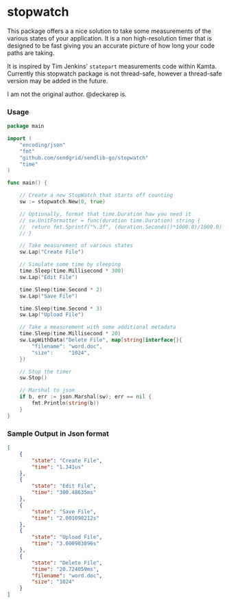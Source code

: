 stopwatch
==========

This package offers a a nice solution to take some measurements of the various states of your application.  It is a non high-resolution timer that is designed to be fast giving you an accurate picture of how long your code paths are taking.

It is inspired by Tim Jenkins' `statepart` measurements code within Kamta.  Currently this stopwatch package is not thread-safe, however a thread-safe version may be added in the future.

I am not the original author.  @deckarep is.

### Usage

```Go
package main

import (
	"encoding/json"
	"fmt"
	"github.com/sendgrid/sendlib-go/stopwatch"
	"time"
)

func main() {

	// Create a new StopWatch that starts off counting
	sw := stopwatch.New(0, true)

	// Optionally, format that time.Duration how you need it
	// sw.UnitFormatter = func(duration time.Duration) string {
	// 	return fmt.Sprintf("%.3f", (duration.Seconds()*1000.0)/1000.0)
	// }

	// Take measurement of various states
	sw.Lap("Create File")

	// Simulate some time by sleeping
	time.Sleep(time.Millisecond * 300)
	sw.Lap("Edit File")

	time.Sleep(time.Second * 2)
	sw.Lap("Save File")

	time.Sleep(time.Second * 3)
	sw.Lap("Upload File")

	// Take a measurement with some additional metadata
	time.Sleep(time.Millisecond * 20)
	sw.LapWithData("Delete File", map[string]interface{}{
		"filename": "word.doc",
		"size":     "1024",
	})

	// Stop the timer
	sw.Stop()

	// Marshal to json
	if b, err := json.Marshal(sw); err == nil {
		fmt.Println(string(b))
	}
}
```

### Sample Output in Json format

```json
[
    {
        "state": "Create File",
        "time": "1.341us"
    },
    {
        "state": "Edit File",
        "time": "300.48635ms"
    },
    {
        "state": "Save File",
        "time": "2.001098212s"
    },
    {
        "state": "Upload File",
        "time": "3.000983896s"
    },
    {
        "state": "Delete File",
        "time": "20.724059ms",
        "filename": "word.doc",
        "size": "1024"
    }
]
```
